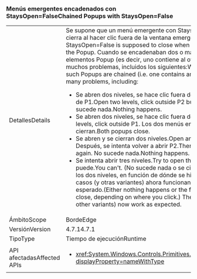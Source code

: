 ### <a name="chained-popups-with-staysopenfalse"></a><span data-ttu-id="1441c-101">Menús emergentes encadenados con StaysOpen=False</span><span class="sxs-lookup"><span data-stu-id="1441c-101">Chained Popups with StaysOpen=False</span></span>

|   |   |
|---|---|
|<span data-ttu-id="1441c-102">Detalles</span><span class="sxs-lookup"><span data-stu-id="1441c-102">Details</span></span>|<span data-ttu-id="1441c-103">Se supone que un menú emergente con StaysOpen=False se cierra al hacer clic fuera de la ventana emergente.</span><span class="sxs-lookup"><span data-stu-id="1441c-103">A Popup with StaysOpen=False is supposed to close when you click outside the Popup.</span></span> <span data-ttu-id="1441c-104">Cuando se encadenaban dos o más de estos elementos Popup (es decir, uno contiene al otro), se producían muchos problemas, incluidos los siguientes:</span><span class="sxs-lookup"><span data-stu-id="1441c-104">When two or more such Popups are chained (i.e. one contains another), there were many problems, including:</span></span><ul><li><span data-ttu-id="1441c-105">Se abren dos niveles, se hace clic fuera de P2 pero dentro de P1.</span><span class="sxs-lookup"><span data-stu-id="1441c-105">Open two levels, click outside P2 but inside P1.</span></span>  <span data-ttu-id="1441c-106">No sucede nada.</span><span class="sxs-lookup"><span data-stu-id="1441c-106">Nothing happens.</span></span></li><li><span data-ttu-id="1441c-107">Se abren dos niveles, se hace clic fuera de P1.</span><span class="sxs-lookup"><span data-stu-id="1441c-107">Open two levels, click outside P1.</span></span>  <span data-ttu-id="1441c-108">Los dos menús emergentes se cierran.</span><span class="sxs-lookup"><span data-stu-id="1441c-108">Both popups close.</span></span></li><li><span data-ttu-id="1441c-109">Se abren y se cierran dos niveles.</span><span class="sxs-lookup"><span data-stu-id="1441c-109">Open and close two levels.</span></span>  <span data-ttu-id="1441c-110">Después, se intenta volver a abrir P2.</span><span class="sxs-lookup"><span data-stu-id="1441c-110">Then try to open P2 again.</span></span>  <span data-ttu-id="1441c-111">No sucede nada.</span><span class="sxs-lookup"><span data-stu-id="1441c-111">Nothing happens.</span></span></li><li><span data-ttu-id="1441c-112">Se intenta abrir tres niveles.</span><span class="sxs-lookup"><span data-stu-id="1441c-112">Try to open three levels.</span></span>  <span data-ttu-id="1441c-113">No se puede.</span><span class="sxs-lookup"><span data-stu-id="1441c-113">You can't.</span></span>  <span data-ttu-id="1441c-114">(No sucede nada o se cierra el primero de los dos niveles, en función de dónde se hizo clic). Estos casos (y otras variantes) ahora funcionan según lo esperado.</span><span class="sxs-lookup"><span data-stu-id="1441c-114">(Either nothing happens or the first two levels close, depending on where you click.) These cases (and other variants) now work as expected.</span></span></li></ul>|
|<span data-ttu-id="1441c-115">Ámbito</span><span class="sxs-lookup"><span data-stu-id="1441c-115">Scope</span></span>|<span data-ttu-id="1441c-116">Borde</span><span class="sxs-lookup"><span data-stu-id="1441c-116">Edge</span></span>|
|<span data-ttu-id="1441c-117">Versión</span><span class="sxs-lookup"><span data-stu-id="1441c-117">Version</span></span>|<span data-ttu-id="1441c-118">4.7.1</span><span class="sxs-lookup"><span data-stu-id="1441c-118">4.7.1</span></span>|
|<span data-ttu-id="1441c-119">Tipo</span><span class="sxs-lookup"><span data-stu-id="1441c-119">Type</span></span>|<span data-ttu-id="1441c-120">Tiempo de ejecución</span><span class="sxs-lookup"><span data-stu-id="1441c-120">Runtime</span></span>|
|<span data-ttu-id="1441c-121">API afectadas</span><span class="sxs-lookup"><span data-stu-id="1441c-121">Affected APIs</span></span>|<ul><li><xref:System.Windows.Controls.Primitives.Popup.StaysOpen?displayProperty=nameWithType></li></ul>|


